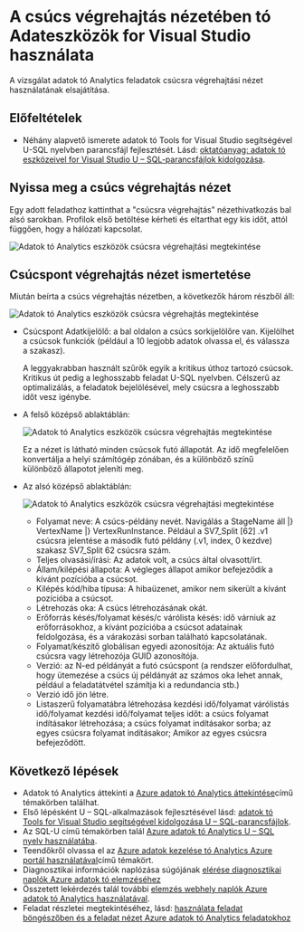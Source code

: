 <properties 
   pageTitle="Az adatok tó eszközök csúcsra adatvégrehajtás nézet használata for Visual Studio |} Microsoft Azure" 
   description="A vizsgálat adatok tó Analytics feladatok csúcsra végrehajtási nézet használatának elsajátítása." 
   services="data-lake-analytics" 
   documentationCenter="" 
   authors="mumian" 
   manager="jhubbard" 
   editor="cgronlun"/>
 
<tags
   ms.service="data-lake-analytics"
   ms.devlang="na"
   ms.topic="article"
   ms.tgt_pltfrm="na"
   ms.workload="big-data" 
   ms.date="10/13/2016"
   ms.author="jgao"/>

# <a name="use-the-vertex-execution-view-in-data-lake-tools-for-visual-studio"></a>A csúcs végrehajtás nézetében tó Adateszközök for Visual Studio használata

A vizsgálat adatok tó Analytics feladatok csúcsra végrehajtási nézet használatának elsajátítása.

## <a name="prerequisites"></a>Előfeltételek

- Néhány alapvető ismerete adatok tó Tools for Visual Studio segítségével U-SQL nyelvben parancsfájl fejlesztését.  Lásd: [oktatóanyag: adatok tó eszközeivel for Visual Studio U – SQL-parancsfájlok kidolgozása](data-lake-analytics-data-lake-tools-get-started.md).

## <a name="open-the-vertex-execution-view"></a>Nyissa meg a csúcs végrehajtás nézet

Egy adott feladathoz kattinthat a "csúcsra végrehajtás" nézethivatkozás bal alsó sarokban. Profilok első betöltése kérheti és eltarthat egy kis időt, attól függően, hogy a hálózati kapcsolat.

![Adatok tó Analytics eszközök csúcsra végrehajtási megtekintése](./media/data-lake-analytics-data-lake-tools-use-vertex-execution-view/data-lake-tools-open-vertex-execution-view.png)

## <a name="understand-vertex-execution-view"></a>Csúcspont végrehajtás nézet ismertetése

Miután beírta a csúcs végrehajtás nézetben, a következők három részből áll:

![Adatok tó Analytics eszközök csúcsra végrehajtás megtekintése](./media/data-lake-analytics-data-lake-tools-use-vertex-execution-view/data-lake-tools-vertex-execution-view.png)

- Csúcspont Adatkijelölő: a bal oldalon a csúcs sorkijelölőre van.  Kijelölhet a csúcsok funkciók (például a 10 legjobb adatok olvassa el, és válassza a szakasz).

    A leggyakrabban használt szűrők egyik a kritikus úthoz tartozó csúcsok. Kritikus út pedig a leghosszabb feladat U-SQL nyelvben. Célszerű az optimalizálás, a feladatok bejelölésével, mely csúcsra a leghosszabb időt vesz igénybe.

- A felső középső ablaktáblán:

    ![Adatok tó Analytics eszközök csúcsra végrehajtás megtekintése](./media/data-lake-analytics-data-lake-tools-use-vertex-execution-view/data-lake-tools-vertex-execution-view-pane2.png)

    Ez a nézet is látható minden csúcsok futó állapotát. Az idő megfelelően konvertálja a helyi számítógép zónában, és a különböző színű különböző állapotot jeleníti meg.

- Az alsó középső ablaktáblán:

    ![Adatok tó Analytics eszközök csúcsra végrehajtási megtekintése](./media/data-lake-analytics-data-lake-tools-use-vertex-execution-view/data-lake-tools-vertex-execution-view-pane3.png)

    - Folyamat neve: A csúcs-példány nevét. Navigálás a StageName áll |} VertexName |} VertexRunInstance. Például a SV7_Split [62] .v1 csúcsra jelentése a második futó példány (.v1, index, 0 kezdve) szakasz SV7_Split 62 csúcsra szám.
    - Teljes olvasási/írási: Az adatok volt, a csúcs által olvasott/írt.
    - Állam/kilépési állapota: A végleges állapot amikor befejeződik a kívánt pozícióba a csúcsot.
    - Kilépés kód/hiba típusa: A hibaüzenet, amikor nem sikerült a kívánt pozícióba a csúcsot.
    - Létrehozás oka: A csúcs létrehozásának okát.
    - Erőforrás késés/folyamat késés/c várólista késés: idő várniuk az erőforrásokhoz, a kívánt pozícióba a csúcsot adatainak feldolgozása, és a várakozási sorban található kapcsolatának.
    - Folyamat/készítő globálisan egyedi azonosítója: Az aktuális futó csúcsra vagy létrehozója GUID azonosítója.
    - Verzió: az N-ed példányát a futó csúcspont (a rendszer előfordulhat, hogy ütemezése a csúcs új példányát az számos oka lehet annak, például a feladatátvétel számítja ki a redundancia stb.)
    - Verzió idő jön létre.
    - Listaszerű folyamatábra létrehozása kezdési idő/folyamat várólistás idő/folyamat kezdési idő/folyamat teljes időt: a csúcs folyamat indításakor létrehozása; a csúcs folyamat indításakor sorba; az egyes csúcsra folyamat indításakor; Amikor az egyes csúcsra befejeződött.

## <a name="next-steps"></a>Következő lépések

- Adatok tó Analytics áttekinti a [Azure adatok tó Analytics áttekintése](data-lake-analytics-overview.md)című témakörben találhat.
- Első lépésként U – SQL-alkalmazások fejlesztésével lásd: [adatok tó Tools for Visual Studio segítségével kidolgozása U – SQL-parancsfájlok](data-lake-analytics-data-lake-tools-get-started.md).
- Az SQL-U című témakörben talál [Azure adatok tó Analytics U – SQL nyelv használatába](data-lake-analytics-u-sql-get-started.md).
- Teendőkről olvassa el az [Azure adatok kezelése tó Analytics Azure portál használatával](data-lake-analytics-manage-use-portal.md)című témakört.
- Diagnosztikai információk naplózása súgójának [elérése diagnosztikai naplók Azure adatok tó elemzéséhez](data-lake-analytics-diagnostic-logs.md)
- Összetett lekérdezés talál további [elemzés webhely naplók Azure adatok tó Analytics használatával](data-lake-analytics-analyze-weblogs.md).
- Feladat részletei megtekintéséhez, lásd: [használata feladat böngészőben és a feladat nézet Azure adatok tó Analytics feladatokhoz](data-lake-analytics-data-lake-tools-view-jobs.md)